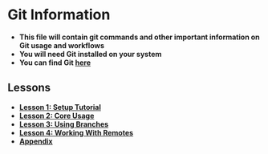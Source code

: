 # Git Information

- **This file will contain git commands and other important information on Git usage and workflows**
- **You will need Git installed on your system**
- **You can find Git [here](https://git-scm.com/)**

## Lessons
- **[Lesson 1: Setup Tutorial](Lesson1/Setup.md)**
- **[Lesson 2: Core Usage](Lesson2/CoreUsage.md)**
- **[Lesson 3: Using Branches](Lesson3/Branching.md)**
- **[Lesson 4: Working With Remotes](Lesson4/Remotes.md)**
- **[Appendix](Appendix/Appendix.md)**
